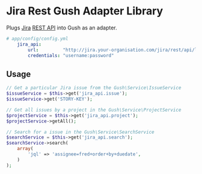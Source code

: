 Jira Rest Gush Adapter Library
==============================

Plugs [Jira](https://www.atlassian.com/software/jira/overview) [REST API](https://developer.atlassian.com/jira/docs/latest/reference/rest-api.html) into Gush as an adapter.


```yaml
# app/config/config.yml
    jira_api:
        url:         "http://jira.your-organisation.com/jira/rest/api/latest/"
        credentials: "username:password"
```

Usage
-----

```php
// Get a particular Jira issue from the Gush\Service\IssueService
$issueService = $this->get('jira_api.issue');
$issueService->get('STORY-KEY');

// Get all issues by a project in the Gush\Service\ProjectService
$projectService = $this->get('jira_api.project');
$projectService->getAll();

// Search for a issue in the Gush\Service\SearchService
$searchService = $this->get('jira_api.search');
$searchService->search(
    array(
        'jql' => 'assignee=fred+order+by+duedate',
    )
);
```
